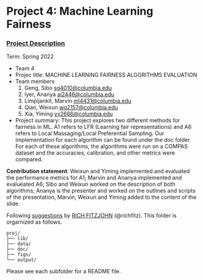 # Project 4: Machine Learning Fairness

### [Project Description](doc/project4_desc.md)

Term: Spring 2022

+ Team 4
+ Projec title: MACHINE LEARNING FAIRNESS ALGORITHMS EVALUATION
+ Team members
    1. Geng, Sibo sg4010@columbia.edu
    2. Iyer, Ananya ai2446@columbia.edu
    3. Limpijankit, Marvin ml4431@columbia.edu
    4. Qian, Weixun wq2157@columbia.edu
    5. Xia, Yiming yx2686@columbia.edu
+ Project summary: This project explores two different methods for fairness in ML. A1 refers to LFR (Learning fair representations) and A6 refers to Local Massaging/Local Preferential Sampling. Our implementation for each algorithm can be found under the doc folder. For each of these algorithms, the algorithms were run on a COMPAS dataset and the accuracies, calibration, and other metrics were compared. 
	
**Contribution statement**: 
Weixun and Yiming implemented and evaluated the performance metrics for A1;
Marvin and Ananya implemented and evalueated A6;
Sibo and Weixun worked on the description of both algorithms;
Ananya is the presenter and worked on the outlines and scripts of the presentation, Marvin, Weixun and Yiming added to the content of the slide.

Following [suggestions](http://nicercode.github.io/blog/2013-04-05-projects/) by [RICH FITZJOHN](http://nicercode.github.io/about/#Team) (@richfitz). This folder is orgarnized as follows.

```
proj/
├── lib/
├── data/
├── doc/
├── figs/
└── output/
```

Please see each subfolder for a README file.
